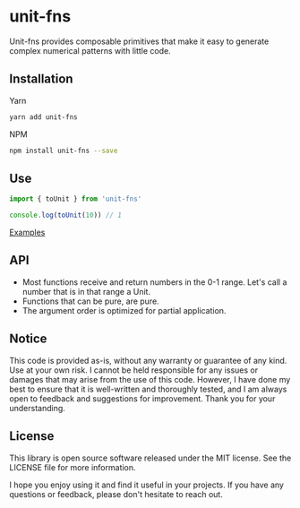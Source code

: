 <!-- infuser start title -->
# unit-fns
<!-- infuser end title -->

<!-- infuser start description -->
Unit-fns provides composable primitives that make it easy to generate complex numerical patterns with little code.
<!-- infuser end description -->

<!-- infuser start installation -->  
  
## Installation  
Yarn  
```bash  
yarn add unit-fns  
```  
NPM  
```bash  
npm install unit-fns --save  
```  
  
<!-- infuser end installation -->

<!-- infuser start usage -->
<!-- infuser end usage -->

## Use

```typescript
import { toUnit } from 'unit-fns'

console.log(toUnit(10)) // 1
```

[Examples](https://github.com/skulptur/unit-fns/tree/master/example)

## API

- Most functions receive and return numbers in the 0-1 range. Let's call a number that is in that range a Unit.
- Functions that can be pure, are pure.
- The argument order is optimized for partial application.

<!-- infuser start development -->
<!-- infuser end development -->

<!-- infuser start notes -->  
  
## Notice  
This code is provided as-is, without any warranty or guarantee of any kind. Use at your own risk. I cannot be held responsible for any issues or damages that may arise from the use of this code. However, I have done my best to ensure that it is well-written and thoroughly tested, and I am always open to feedback and suggestions for improvement. Thank you for your understanding.  
  
<!-- infuser end notes -->

<!-- infuser start license -->  
  
## License  

This library is open source software released under the MIT license. See the LICENSE file for more information.

I hope you enjoy using it and find it useful in your projects. If you have any questions or feedback, please don't hesitate to reach out.
  
  
<!-- infuser end license -->
